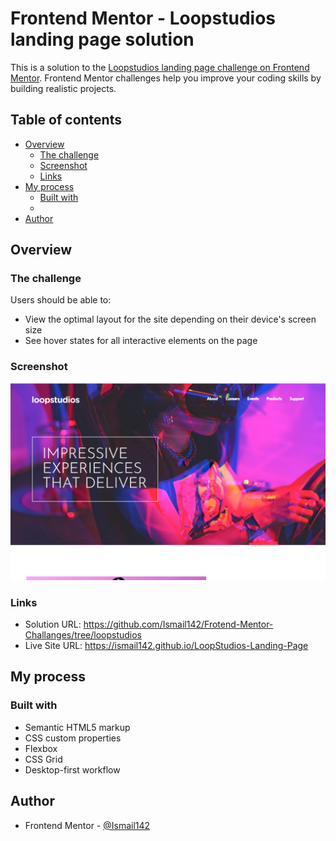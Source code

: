 # Frontend Mentor - Loopstudios landing page solution

This is a solution to the [Loopstudios landing page challenge on Frontend Mentor](https://www.frontendmentor.io/challenges/loopstudios-landing-page-N88J5Onjw). Frontend Mentor challenges help you improve your coding skills by building realistic projects. 

## Table of contents

- [Overview](#overview)
  - [The challenge](#the-challenge)
  - [Screenshot](#screenshot)
  - [Links](#links)
- [My process](#my-process)
  - [Built with](#built-with)
  - 
- [Author](#author)



## Overview

### The challenge

Users should be able to:

- View the optimal layout for the site depending on their device's screen size
- See hover states for all interactive elements on the page

### Screenshot

![](./screenshot/desktop.png)


### Links

- Solution URL: https://github.com/Ismail142/Frotend-Mentor-Challanges/tree/loopstudios
- Live Site URL: https://ismail142.github.io/LoopStudios-Landing-Page

## My process

### Built with

- Semantic HTML5 markup
- CSS custom properties
- Flexbox
- CSS Grid
- Desktop-first workflow


## Author

- Frontend Mentor - [@Ismail142](https://www.frontendmentor.io/profile/Ismail142)

